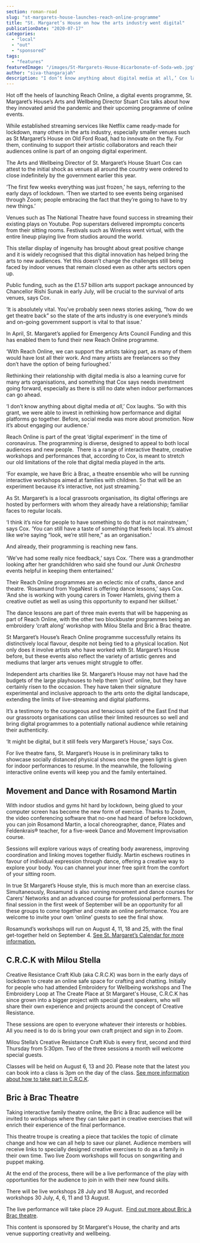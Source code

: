 ```yaml
---
section: roman-road
slug: "st-margarets-house-launches-reach-online-programme"
title: "St. Margaret’s House on how the arts industry went digital"
publicationDate: "2020-07-17"
categories: 
  - "local"
  - "out"
  - "sponsored"
tags: 
  - "features"
featuredImage: "/images/St-Margarets-House-Bicarbonate-of-Soda-web.jpg"
author: "siva-thangarajah"
description: "I don’t know anything about digital media at all,’ Cox laughs. ‘So with this grant, we were able to invest in rethinking how performance and digital platforms go together. Before, social media was more about promotion. Now it’s about engaging our audience.’"
---
```


Hot off the heels of launching Reach Online, a digital events programme, St. Margaret’s House’s Arts and Wellbeing Director Stuart Cox talks about how they innovated amid the pandemic and their upcoming programme of online events.

While established streaming services like Netflix came ready-made for lockdown, many others in the arts industry, especially smaller venues such as St Margaret’s House on Old Ford Road, had to innovate on the fly. For them, continuing to support their artistic collaborators and reach their audiences online is part of an ongoing digital experiment.

The Arts and Wellbeing Director of St. Margaret’s House Stuart Cox can attest to the initial shock as venues all around the country were ordered to close indefinitely by the government earlier this year. 

‘The first few weeks everything was just frozen,’ he says, referring to the early days of lockdown. ‘Then we started to see events being organised through Zoom; people embracing the fact that they’re going to have to try new things.’ 

Venues such as The National Theatre have found success in streaming their existing plays on Youtube. Pop superstars delivered impromptu concerts from their sitting rooms. Festivals such as Wireless went virtual, with the entire lineup playing live from studios around the world. 

This stellar display of ingenuity has brought about great positive change and it is widely recognised that this digital innovation has helped bring the arts to new audiences. Yet this doesn’t change the challenges still being faced by indoor venues that remain closed even as other arts sectors open up. 

Public funding, such as the £1.57 billion arts support package announced by Chancellor Rishi Sunak in early July, will be crucial to the survival of arts venues, says Cox. 

‘It is absolutely vital. You’ve probably seen news stories asking, “how do we get theatre back” so the state of the arts industry is one everyone’s minds and on-going government support is vital to that issue.’ 

In April, St. Margaret’s applied for Emergency Arts Council Funding and this has enabled them to fund their new Reach Online programme.

‘With Reach Online, we can support the artists taking part, as many of them would have lost all their work. And many artists are freelancers so they don’t have the option of being furloughed.’

Rethinking their relationship with digital media is also a learning curve for many arts organisations, and something that Cox says needs investment going forward, especially as there is still no date when indoor performances can go ahead. 

‘I don’t know anything about digital media _at all_,’ Cox laughs. ‘So with this grant, we were able to invest in rethinking how performance and digital platforms go together. Before, social media was more about promotion. Now it’s about engaging our audience.’

Reach Online is part of the great ‘digital experiment’ in the time of coronavirus. The programming is diverse, designed to appeal to both local audiences and new people.  There is a range of interactive theatre, creative workshops and performances that, according to Cox, is meant to stretch our old limitations of the role that digital media played in the arts. 

‘For example, we have Bric à Brac, a theatre ensemble who will be running interactive workshops aimed at families with children. So that will be an experiment because it’s interactive, not just streaming.’

As St. Margaret’s is a local grassroots organisation, its digital offerings are hosted by performers with whom they already have a relationship; familiar faces to regular locals.

‘I think it’s nice for people to have something to do that is not mainstream,’ says Cox. ‘You can still have a taste of something that feels local. It’s almost like we’re saying “look, we’re still here,” as an organisation.’

And already, their programming is reaching new fans. 

‘We’ve had some really nice feedback,’ says Cox. ‘There was a grandmother looking after her grandchildren who said she found our _Junk Orchestra_ events helpful in keeping them entertained.’  

Their Reach Online programmes are an eclectic mix of crafts, dance and theatre. ‘Rosamund from YogaNest is offering dance lessons,’ says Cox. ‘And she is working with young carers in Tower Hamlets, giving them a creative outlet as well as using this opportunity to expand her skillset.’ 

The dance lessons are part of three main events that will be happening as part of Reach Online, with the other two blockbuster programmes being an embroidery ‘craft along’ workshop with Milou Stella and Bric à Brac theatre.

St Margaret’s House’s Reach Online programme successfully retains its distinctively local flavour, despite not being tied to a physical location. Not only does it involve artists who have worked with St. Margaret’s House before, but these events also reflect the variety of artistic genres and mediums that larger arts venues might struggle to offer. 

Independent arts charities like St. Margaret’s House may not have had the budgets of the large playhouses to help them ‘pivot’ online, but they have certainly risen to the occasion. They have taken their signature experimental and inclusive approach to the arts onto the digital landscape, extending the limits of live-streaming and digital platforms. 

It’s a testimony to the courageous and tenacious spirit of the East End that our grassroots organisations can utilise their limited resources so well and bring digital programmes to a potentially national audience while retaining their authenticity.

‘It might be digital, but it still feels very Margaret’s House,’ says Cox. 

For live theatre fans, St. Margaret’s House is in preliminary talks to showcase socially distanced physical shows once the green light is given for indoor performances to resume. In the meanwhile, the following interactive online events will keep you and the family entertained.

## **Movement and Dance with Rosamond Martin**

With indoor studios and gyms hit hard by lockdown, being glued to your computer screen has become the new form of exercise. Thanks to Zoom, the video conferencing software that no-one had heard of before lockdown, you can join Rosamond Martin, a local choreographer, dance, Pilates and Feldenkrais® teacher, for a five-week Dance and Movement Improvisation course. 

Sessions will explore various ways of creating body awareness, improving coordination and linking moves together fluidly. Martin eschews routines in favour of individual expression through dance, offering a creative way to explore your body. You can channel your inner free spirit from the comfort of your sitting room.

In true St Margaret’s House style, this is much more than an exercise class. Simultaneously, Rosamund is also running movement and dance courses for Carers’ Networks and an advanced course for professional performers. The final session in the first week of September will be an opportunity for all these groups to come together and create an online performance. You are welcome to invite your own ‘online’ guests to see the final show.

Rosamund’s workshops will run on August 4, 11, 18 and 25, with the final get-together held on September 4. [See St. Margaret’s Calendar for more information.](https://www.stmargaretshouse.org.uk/reach-whats-on?view=calendar&month=08-2020&category=Rosamond%20Martin) 

## ****C.R.C.K with Milou Stella****

Creative Resistance Craft Klub (aka C.R.C.K) was born in the early days of lockdown to create an online safe space for crafting and chatting. Initially for people who had attended Embroidery for Wellbeing workshops and The Embroidery Loop at The Create Place at St Margaret's House, C.R.C.K has since grown into a bigger project with special guest speakers, who will share their own experience and projects around the concept of Creative Resistance.

These sessions are open to everyone whatever their interests or hobbies. All you need is to do is bring your own craft project and sign in to Zoom.

Milou Stella’s Creative Resistance Craft Klub is every first, second and third Thursday from 5:30pm. Two of the three sessions a month will welcome special guests.

Classes will be held on August 6, 13 and 20. Please note that the latest you can book into a class is 3pm on the day of the class. [See more information about how to take part in C.R.C.K](https://www.stmargaretshouse.org.uk/reach-whats-on?view=calendar&month=08-2020&category=C.R.C.K). 

## ******Bric à Brac Theatre******

Taking interactive family theatre online, the Bric à Brac audience will be invited to workshops where they can take part in creative exercises that will enrich their experience of the final performance. 

This theatre troupe is creating a piece that tackles the topic of climate change and how we can all help to save our planet. Audience members will receive links to specially designed creative exercises to do as a family in their own time. Two live Zoom workshops will focus on songwriting and puppet making.

At the end of the process, there will be a live performance of the play with opportunities for the audience to join in with their new found skills.

There will be live workshops 28 July and 18 August, and recorded workshops 30 July, 4, 6, 11 and 13 August. 

The live performance will take place 29 August.  [Find out more about Bric à Brac theatre](https://stmargaretshouse.org.uk/planet-protectors-with-bricabrac).

This content is sponsored by St Margaret's House, the charity and arts venue supporting creativity and wellbeing.
